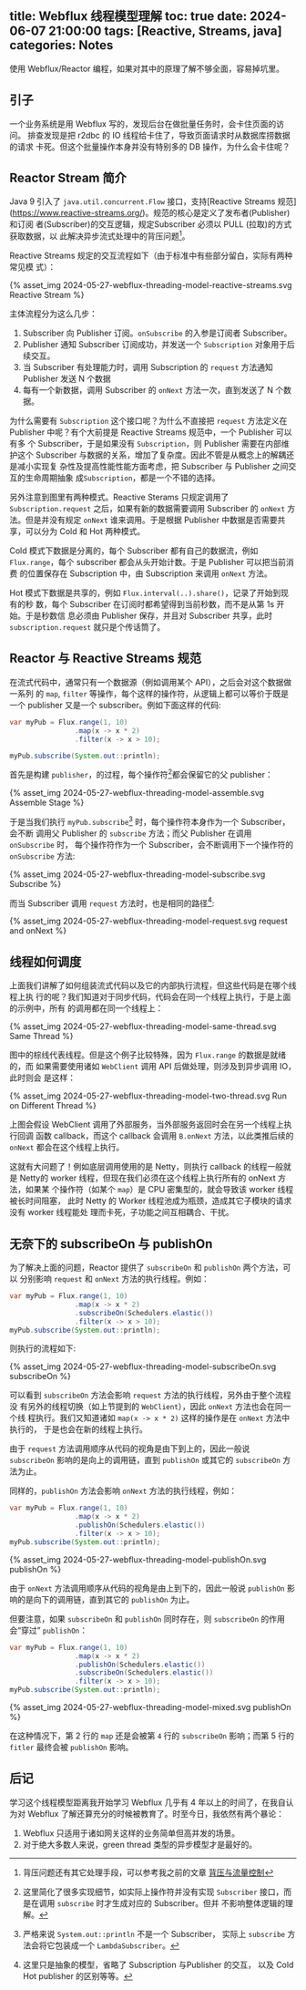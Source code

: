 title: Webflux 线程模型理解
toc: true
date: 2024-06-07 21:00:00
tags: [Reactive, Streams, java]
categories: Notes
---

使用 Webflux/Reactor 编程，如果对其中的原理了解不够全面，容易掉坑里。

## 引子

一个业务系统是用 Webflux 写的，发现后台在做批量任务时，会卡住页面的访问。
排查发现是把 r2dbc 的 IO 线程给卡住了，导致页面请求时从数据库捞数据的请求
卡死。但这个批量操作本身并没有特别多的 DB 操作，为什么会卡住呢？

## Reactor Stream 简介

Java 9 引入了 `java.util.concurrent.Flow` 接口，支持[Reactive Streams 规范]
(https://www.reactive-streams.org/)。规范的核心是定义了发布者(Publisher)和订阅
者(Subscriber)的交互逻辑，规定Subscriber 必须以 PULL (拉取)的方式获取数据，以
此解决异步流式处理中的背压问题[^ref-back-pressure]。

[^ref-back-pressure]: 背压问题还有其它处理手段，可以参考我之前的文章 [背压与流量控制](https://lotabout.me/2020/Back-Pressure)

Reactive Streams 规定的交互流程如下（由于标准中有些部分留白，实际有两种常见模
式）：

{% asset_img 2024-05-27-webflux-threading-model-reactive-streams.svg Reactive Stream %}

主体流程分为这么几步：

1. Subscriber 向 Publisher 订阅。`onSubscribe` 的入参是订阅者 Subscriber。
2. Publisher 通知 Subscriber 订阅成功，并发送一个 `Subscription` 对象用于后续交互。
3. 当 Subscriber 有处理能力时，调用 Subscription 的 `request` 方法通知
   Publisher 发送 N 个数据
4. 每有一个新数据，调用 Subscriber 的 `onNext` 方法一次，直到发送了 N 个数据。

为什么需要有 `Subscription` 这个接口呢？为什么不直接把 `request` 方法定义在
Publisher 中呢？有个大前提是 Reactive Streams 规范中，一个 Publisher 可以有多
个 Subscriber，于是如果没有 `Subscription`，则 Publisher 需要在内部维护这个
Subscriber 与数据的关系，增加了复杂度。因此不管是从概念上的解耦还是减小实现复
杂性及提高性能性能方面考虑，把 Subscriber 与 Publisher 之间交互的生命周期抽象
成`Subscription`，都是一个不错的选择。

另外注意到图里有两种模式。Reactive Sterams 只规定调用了 `Subscription.request`
之后，如果有新的数据需要调用 Subscriber 的 `onNext` 方法。但是并没有规定
`onNext` 谁来调用。于是根据 Publisher 中数据是否需要共享，可以分为 Cold 和 Hot
两种模式。

Cold 模式下数据是分离的，每个 Subscriber 都有自己的数据流，例如
`Flux.range`，每个 subscriber 都会从头开始计数。于是 Publisher 可以把当前消费
的位置保存在 Subscription 中，由 Subscription 来调用 `onNext` 方法。

Hot 模式下数据是共享的，例如 `Flux.interval(..).share()`，记录了开始到现有的秒
数，每个 Subscriber 在订阅时都希望得到当前秒数，而不是从第 1s 开始。于是秒数信
息必须由 Publisher 保存，并且对 Subscriber 共享，此时 `subscription.request`
就只是个传话筒了。

## Reactor 与 Reactive Streams 规范

在流式代码中，通常只有一个数据源（例如调用某个 API），之后会对这个数据做一系列
的 `map`, `filter` 等操作，每个这样的操作符，从逻辑上都可以等价于既是一个
publisher 又是一个 subscriber。例如下面这样的代码:

```java
var myPub = Flux.range(1, 10)
                .map(x -> x * 2)
                .filter(x -> x > 10);

myPub.subscribe(System.out::println);
```

首先是构建 `publisher`，的过程，每个操作符[^ref-only-logically]都会保留它的父 publisher：

[^ref-only-logically]: 这里简化了很多实现细节，如实际上操作符并没有实现
    `Subscriber` 接口，而是在调用 `subscribe` 时才生成对应的 Subscriber。但并
    不影响整体逻辑的理解。

{% asset_img 2024-05-27-webflux-threading-model-assemble.svg Assemble Stage %}

于是当我们执行 `myPub.subscribe`[^ref-not-real-subscriber] 时，每个操作符本身作为一个 Subscriber，会不断
调用父 Publisher 的 `subscribe` 方法；而父 Publisher 在调用 `onSubscribe` 时，
每个操作符作为一个 Subscriber，会不断调用下一个操作符的 `onSubscribe` 方法:

[^ref-not-real-subscriber]: 严格来说 `System.out::println` 不是一个 Subscriber，
    实际上 `subscribe` 方法会将它包装成一个 `LambdaSubscriber`。

{% asset_img 2024-05-27-webflux-threading-model-subscribe.svg Subscribe %}

而当 Subscriber 调用 `request` 方法时，也是相同的路径[^ref-cold-hot]:

[^ref-cold-hot]: 这里只是抽象的模型，省略了 Subscription 与Publisher 的交互，
    以及 Cold Hot publisher 的区别等等。

{% asset_img 2024-05-27-webflux-threading-model-request.svg request and onNext %}

## 线程如何调度

上面我们讲解了如何组装流式代码以及它的内部执行流程，但这些代码是在哪个线程上执
行的呢？我们知道对于同步代码，代码会在同一个线程上执行，于是上面的示例中，所有
的调用都在同一个线程上：

{% asset_img 2024-05-27-webflux-threading-model-same-thread.svg Same Thread %}

图中的棕线代表线程。但是这个例子比较特殊，因为 `Flux.range` 的数据是就绪的，而
如果需要使用诸如 `WebClient` 调用 API 后做处理，则涉及到异步调用 IO，此时则会
是这样：

{% asset_img 2024-05-27-webflux-threading-model-two-thread.svg Run on Different Thread %}

上图会假设 WebClient 调用了外部服务，当外部服务返回时会在另一个线程上执行回调
函数 callback，而这个 callback 会调用 `B.onNext` 方法，以此类推后续的 `onNext`
都会在这个线程上执行。

这就有大问题了！例如底层调用使用的是 Netty，则执行 callback 的线程一般就是
Netty的 worker 线程，但现在我们必须在这个线程上执行所有的 onNext 方法，如果某
个操作符（如某个 `map`）是 CPU 密集型的，就会导致该 worker 线程被长时间阻塞，
此时 Netty 的 Worker 线程池成为瓶颈，造成其它子模块的请求没有 worker 线程能处
理而卡死，子功能之间互相耦合、干扰。

## 无奈下的 subscribeOn 与 publishOn

为了解决上面的问题，Reactor 提供了 `subscribeOn` 和 `publishOn` 两个方法，可以
分别影响 `request` 和 `onNext` 方法的执行线程。例如：

```java
var myPub = Flux.range(1, 10)
                .map(x -> x * 2)
                .subscribeOn(Schedulers.elastic())
                .filter(x -> x > 10);
myPub.subscribe(System.out::println);
```

则执行的流程如下:

{% asset_img 2024-05-27-webflux-threading-model-subscribeOn.svg subscribeOn %}

可以看到 `subscribeOn` 方法会影响 `request` 方法的执行线程，另外由于整个流程没
有另外的线程切换（如上节提到的 `WebClient`），因此 `onNext` 方法也会在同一个线
程执行。我们又知道诸如 `map(x -> x * 2)` 这样的操作是在 `onNext` 方法中执行的，
于是也会在新的线程上执行。

由于 `request` 方法调用顺序从代码的视角是由下到上的，因此一般说 `subscribeOn`
影响的是向上的调用链，直到 `publishOn` 或其它的 `subscribeOn` 方法为止。

同样的，`publishOn` 方法会影响 `onNext` 方法的执行线程，例如：

```java
var myPub = Flux.range(1, 10)
                .map(x -> x * 2)
                .publishOn(Schedulers.elastic())
                .filter(x -> x > 10);
myPub.subscribe(System.out::println);
```

{% asset_img 2024-05-27-webflux-threading-model-publishOn.svg publishOn %}

由于 `onNext` 方法调用顺序从代码的视角是由上到下的，因此一般说 `publishOn`
影响的是向下的调用链，直到其它的 `publishOn` 为止。

但要注意，如果 `subscribeOn` 和 `publishOn` 同时存在，则 `subscribeOn` 的作用
会“穿过” `publishOn`：

```java line_number:true
var myPub = Flux.range(1, 10)
                .map(x -> x * 2)
                .publishOn(Schedulers.elastic())
                .subscribeOn(Schedulers.elastic())
                .filter(x -> x > 10);
myPub.subscribe(System.out::println);
```

{% asset_img 2024-05-27-webflux-threading-model-mixed.svg publishOn %}

在这种情况下，第 2 行的 `map` 还是会被第 `4` 行的 `subscribeOn` 影响；而第 5
行的 `fitler` 最终会被 `publishOn` 影响。

## 后记

学习这个线程模型距离我开始学习 Webflux 几乎有 4 年以上的时间了，在我自认为对
Webflux 了解还算充分的时候被教育了。时至今日，我依然有两个暴论：

1. Webflux 只适用于诸如网关这样的业务简单但高并发的场景。
2. 对于绝大多数人来说，green thread 类型的异步模型才是最好的。
